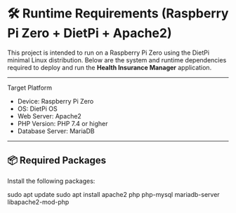 # 🛠️ Runtime Requirements (Raspberry Pi Zero + DietPi + Apache2)

This project is intended to run on a Raspberry Pi Zero using the DietPi minimal Linux distribution. Below are the system and runtime dependencies required to deploy and run the **Health Insurance Manager** application.

---

Target Platform

- Device: Raspberry Pi Zero 
- OS: DietPi OS 
- Web Server: Apache2
- PHP Version: PHP 7.4 or higher
- Database Server: MariaDB 

---

## 📦 Required Packages

Install the following packages:


sudo apt update
sudo apt install apache2 php php-mysql mariadb-server libapache2-mod-php

